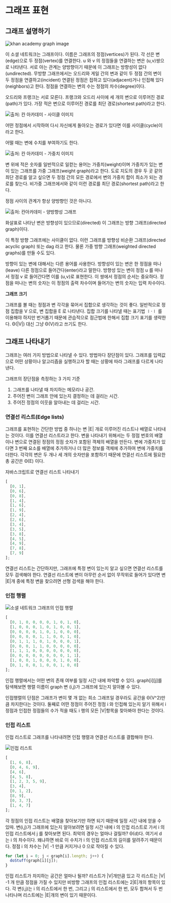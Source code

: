 # 그래프 표현

## 그래프 설명하기

![khan academy graph image](https://ka-perseus-images.s3.amazonaws.com/faa1c44e1ab848623096b85b9aa32626b8d8d040.png)

이 소셜 네트워크는 그래프이다. 이름은 그래프의 정점(vertices)가 된다. 각 선은 변(edge)으로 두 정점(vertex)를 연결한다. u 와 v 의 정점들을 연결하는 변은 (u,v)쌍으로 나타낸다.
서로 아는 관계는 양방향이기 때문에 이 그래프는 방향성이 없다(undirected). 무방향 그래프에서는 오드리와 게일 간의 변과 같이 두 정점 간의 변이 두 정점을 연결하고(incident) 연결된 정점은 접하고 있다(adjacent)거나 인접해 있다(neighbors)고 한다. 정점을 연결하는 변의 수는 정점의 차수(degree)이다.

오드리와 프랭크는 서로 모른다. 프랭크와 오드리 사이에 세 개의 변으로 이루어진 경로(path)가 있다. 가장 적은 변으로 이루어진 경로를 최단 경로(shortest path)라고 한다.

![출처: 칸 아카데미 - 사이클 이미지 ](https://ka-perseus-images.s3.amazonaws.com/2b4922a8372b82d83bfb5eb416f338fc38b57d96.png)

어떤 정점에서 시작하여 다시 자신에게 돌아오는 경로가 있다면 이를 사이클(cycle)이라고 한다.

어떨 때는 변에 수치를 부여하기도 한다.

![출처: 칸 아카데미 - 가중치 이미지](https://ka-perseus-images.s3.amazonaws.com/8aa21944eef2879cea9080a2ae2fbcb98cec0ddf.png)

변 위에 적은 숫자를 일반적으로 일컫는 용어는 가중치(weight)이며 가중치가 있는 변이 있는 그래프를 가중 그래프(weight graph)라고 한다. 도로 지도의 경우 두 곳 같의 최단 경로를 알고 싶으면 두 정점 간의 모든 경로에서 변의 가중치 합이 최소가 되는 경로를 찾는다. 비가중 그래프에서와 같이 이런 경로를 최단 경로(shortest path)라고 한다.

정점 사이의 관계가 항상 양방향인 것은 아니다.

![출처: 칸아카데미 - 양방향성 그래프](https://ka-perseus-images.s3.amazonaws.com/d3c87b56a86e8b21c2a2814cd6241a809bbe3d00.png)

화살표로 나타난 변은 방향성이 있으므로(directed) 이 그래프는 방향 그래프(directed graph)이다.

이 특정 방향 그래프에는 사이클이 없다. 이런 그래프를 방향성 비순환 그래프(directed acyclic graph) 또는 dag 라고 한다. 물론 가중 방향 그래프(weighted directed graphs)를 만들 수도 있다.

방향이 있는 변에 대해서는 다른 용어를 사용한다. 방향성이 있는 변은 한 정점을 떠나(leave) 다른 정점으로 들어간다(enter)라고 말한다. 방향성 있는 변이 정점 u 를 떠나서 정점 v 로 들어간다면 이를 (u,v)로 표현한다. 이 쌍에서 정점의 순서는 중요하다. 정점을 떠나는 변의 숫자는 이 정점의 출력 차수이며 들어가는 변의 숫자는 입력 차수이다.

**그래프 크기**

그래프를 볼 때는 정점과 변 각각을 묶어서 집합으로 생각하는 것이 좋다. 일반적으로 정점 집합을 V 으로, 변 집합을 E 로 나타낸다. 집합 크기를 나타낼 때는 표기법 ∣⋅∣ 를 이용해야 하지만 번거롭기 때문에 관습적으로 점근법에 한해서 집합 크기 표기를 생략한다. Θ(|V|) 대신 그냥 Θ(V)라고 쓰기도 한다.

## 그래프 나타내기

그래프는 여러 가지 방법으로 나타낼 수 있다. 방법마다 장단점이 있다. 그래프를 입력값으로 어떤 상황이나 알고리즘을 실행하고자 할 때는 상황에 따라 그래프를 다르게 나타낸다.

그래프의 장단점을 측정하는 3 가지 기준

1. 그래프를 나타낼 때 차지하는 메모리나 공간.
2. 주어진 변이 그래프 안에 있는지 결정하는 데 걸리는 시간.
3. 주어진 정점의 이웃을 알아내는 데 걸리는 시간.

### 연결선 리스트(Edge lists)

그래프를 표현하는 간단한 방법 중 하나는 변 |E| 개로 이루어진 리스트나 배열로 나타내는 것이다. 이를 연결선 리스트라고 한다. 변을 나타내기 위해서는 두 정점 번호의 배열이나 변으로 연결된 정점의 정점 숫자가 포함된 객체의 배열을 만든다. 변에 가중치가 있다면 3 번째 요소를 배열에 추가하거나 더 많은 정보를 객체에 추가하여 변에 가중치를 더한다. 각각의 변은 두 개나 세 개의 숫자만을 포함하기 때문에 연결선 리스트에 필요한 총 공간은 Θ(E) 이다.

자바스크립트로 연결선 리스트 나타내기

```js
[
  [0, 1],
  [0, 6],
  [0, 8],
  [1, 4],
  [1, 6],
  [1, 9],
  [2, 4],
  [2, 6],
  [3, 4],
  [3, 5],
  [3, 8],
  [4, 5],
  [4, 9],
  [7, 8],
  [7, 9]
];
```

연결선 리스트는 간단하지만, 그래프에 특정 변이 있는지 알고 싶으면 연결선 리스트를 모두 검색해야 한다. 연결선 리스트에 변이 아무런 순서 없이 무작위로 들어가 있다면 변 |E|개 중에 특정 변을 찾으려면 선형 검색을 해야 한다.

### 인접 행렬

![소셜 네트워크 그래프의 인접 행렬](https://ka-perseus-images.s3.amazonaws.com/549bca1a52774846b25caff86d244d03ee63fd38.png)

```js
[
  [0, 1, 0, 0, 0, 0, 1, 0, 1, 0],
  [1, 0, 0, 0, 1, 0, 1, 0, 0, 1],
  [0, 0, 0, 0, 1, 0, 1, 0, 0, 0],
  [0, 0, 0, 0, 1, 1, 0, 0, 1, 0],
  [0, 1, 1, 1, 0, 1, 0, 0, 0, 1],
  [0, 0, 0, 1, 1, 0, 0, 0, 0, 0],
  [1, 1, 1, 0, 0, 0, 0, 0, 0, 0],
  [0, 0, 0, 0, 0, 0, 0, 0, 1, 1],
  [1, 0, 0, 1, 0, 0, 0, 1, 0, 0],
  [0, 1, 0, 0, 1, 0, 0, 1, 0, 0]
];
```

인접 행렬에서는 어떤 변의 존재 여부를 일정 시간 내에 파악할 수 있다.
graph[i][j]를 탐색해보면 행렬 이름이 graph 변 (i,j)가 그래프에 있는지 알아볼 수 있다.

인접행렬의 단점은 그래프가 변이 몇 개 없는 희소 그래프일 경우라도 공간을 Θ(V^2)만큼 차지한다는 것이다. 둘째로 어떤 정점이 주어진 정점 i 와 인접해 있는지 알기 위해서 i 정점과 인접한 정점들의 수가 적을 때도 i 행의 모든 |V|항목을 찾아봐야 한다는 것이다.

### 인접 리스트

인접 리스트로 그래프를 나타내려면 인접 행렬과 연결선 리스트를 결합해야 한다.

![인접 리스트](https://ka-perseus-images.s3.amazonaws.com/cc82379521bd84738e86d6cf9552738ca9138420.png)

```js
[
  [1, 6, 8],
  [0, 4, 6, 9],
  [4, 6],
  [4, 5, 8],
  [1, 2, 3, 5, 9],
  [3, 4],
  [0, 1, 2],
  [8, 9],
  [0, 3, 7],
  [1, 4, 7]
];
```

각 정점의 인접 리스트는 배열을 찾아보기만 하면 되기 때문에 일정 시간 내에 얻을 수 있따. 변(i,j)가 그래프에 있는지 알아보려면 일정 시간 내에 i 의 인접 리스트로 가서 i 의 인접 리스트에서 j 를 찾아보면 된다. 최악의 경우는 얼마나 걸릴까? Θ(d)다. 여기서 d 는 i 의 차수이다. 왜냐하면 바로 이 수치가 i 의 인접 리스트의 길이를 알려주기 때문이다. 정점 i 의 차수는 |V| -1 만큼 커지거나 0 으로 작아질 수 있다.

```js
for (let i = 0; j < graph[i].length; j++) {
  doStuff(graph[i][j]);
}
```

인접 리스트가 차지하는 공간은 얼마나 될까? 리스트가 |V|개만큼 있고 각 리스트는 |V| -1 개 만큼 정점을 가질 수 있지만 비방향 그래프의 인접 리스트에는 2|E|개의 항목이 있다. 각 변(i,j)는 i 의 리스트에서 한 번, 그리고 j 의 리스트에서 한 번, 모두 합쳐서 두 번 나타나며 리스트에는 |E|개의 변이 있기 때문이다.
